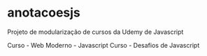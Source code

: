 # anotacoesjs
Projeto de modularização de cursos da Udemy de Javascript

Curso - Web Moderno - Javascript
Curso - Desafios de Javascript
